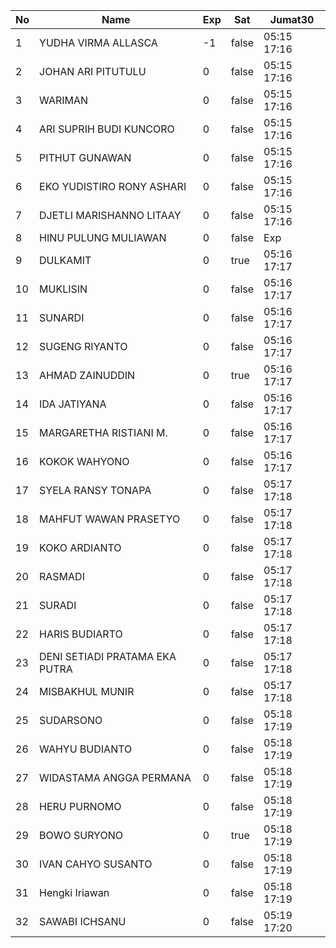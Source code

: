 | No | Name | Exp | Sat | Jumat30 |
|-----|-----|-----|-----|-----|
| 1 | YUDHA VIRMA ALLASCA | -1 | false | 05:15 17:16 |
| 2 | JOHAN ARI PITUTULU | 0 | false | 05:15 17:16 |
| 3 | WARIMAN | 0 | false | 05:15 17:16 |
| 4 | ARI SUPRIH BUDI KUNCORO | 0 | false | 05:15 17:16 |
| 5 | PITHUT GUNAWAN | 0 | false | 05:15 17:16 |
| 6 | EKO YUDISTIRO RONY ASHARI | 0 | false | 05:15 17:16 |
| 7 | DJETLI MARISHANNO LITAAY | 0 | false | 05:15 17:16 |
| 8 | HINU PULUNG MULIAWAN | 0 | false | Exp |
| 9 | DULKAMIT | 0 | true | 05:16 17:17 |
| 10 | MUKLISIN | 0 | false | 05:16 17:17 |
| 11 | SUNARDI | 0 | false | 05:16 17:17 |
| 12 | SUGENG RIYANTO | 0 | false | 05:16 17:17 |
| 13 | AHMAD ZAINUDDIN | 0 | true | 05:16 17:17 |
| 14 | IDA JATIYANA | 0 | false | 05:16 17:17 |
| 15 | MARGARETHA RISTIANI M. | 0 | false | 05:16 17:17 |
| 16 | KOKOK WAHYONO | 0 | false | 05:16 17:17 |
| 17 | SYELA RANSY TONAPA | 0 | false | 05:17 17:18 |
| 18 | MAHFUT WAWAN PRASETYO | 0 | false | 05:17 17:18 |
| 19 | KOKO ARDIANTO | 0 | false | 05:17 17:18 |
| 20 | RASMADI | 0 | false | 05:17 17:18 |
| 21 | SURADI | 0 | false | 05:17 17:18 |
| 22 | HARIS BUDIARTO | 0 | false | 05:17 17:18 |
| 23 | DENI SETIADI PRATAMA EKA PUTRA | 0 | false | 05:17 17:18 |
| 24 | MISBAKHUL MUNIR | 0 | false | 05:17 17:18 |
| 25 | SUDARSONO | 0 | false | 05:18 17:19 |
| 26 | WAHYU BUDIANTO | 0 | false | 05:18 17:19 |
| 27 | WIDASTAMA ANGGA PERMANA | 0 | false | 05:18 17:19 |
| 28 | HERU PURNOMO | 0 | false | 05:18 17:19 |
| 29 | BOWO SURYONO | 0 | true | 05:18 17:19 |
| 30 | IVAN CAHYO SUSANTO | 0 | false | 05:18 17:19 |
| 31 | Hengki Iriawan | 0 | false | 05:18 17:19 |
| 32 | SAWABI ICHSANU | 0 | false | 05:19 17:20 |
